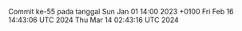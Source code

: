 Commit ke-55 pada tanggal Sun Jan 01 14:00 2023 +0100
Fri Feb 16 14:43:06 UTC 2024
Thu Mar 14 02:43:16 UTC 2024
